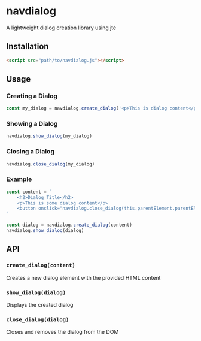 # navdialog

A lightweight dialog creation library using jte

## Installation
```html
<script src="path/to/navdialog.js"></script>
```

## Usage

### Creating a Dialog
```javascript
const my_dialog = navdialog.create_dialog('<p>This is dialog content</p>')
```

### Showing a Dialog
```javascript
navdialog.show_dialog(my_dialog)
```

### Closing a Dialog
```javascript
navdialog.close_dialog(my_dialog)
```

### Example
```javascript
const content = `
    <h2>Dialog Title</h2>
    <p>This is some dialog content</p>
    <button onclick="navdialog.close_dialog(this.parentElement.parentElement)">Close</button>
`

const dialog = navdialog.create_dialog(content)
navdialog.show_dialog(dialog)
```

## API

### `create_dialog(content)`
Creates a new dialog element with the provided HTML content

### `show_dialog(dialog)`
Displays the created dialog

### `close_dialog(dialog)`
Closes and removes the dialog from the DOM
